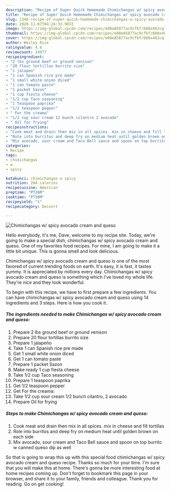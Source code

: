 ```yaml
---
description: "Recipe of Super Quick Homemade Chimichangas w/ spicy avocado cream and queso"
title: "Recipe of Super Quick Homemade Chimichangas w/ spicy avocado cream and queso"
slug: 1348-recipe-of-super-quick-homemade-chimichangas-w-spicy-avocado-cream-and-queso
date: 2020-11-07T04:24:33.907Z
image: https://img-global.cpcdn.com/recipes/e08e85877ac9cfbf/680x482cq70/chimichangas-w-spicy-avocado-cream-and-queso-recipe-main-photo.jpg
thumbnail: https://img-global.cpcdn.com/recipes/e08e85877ac9cfbf/680x482cq70/chimichangas-w-spicy-avocado-cream-and-queso-recipe-main-photo.jpg
cover: https://img-global.cpcdn.com/recipes/e08e85877ac9cfbf/680x482cq70/chimichangas-w-spicy-avocado-cream-and-queso-recipe-main-photo.jpg
author: Wesley Rice
ratingvalue: 4.6
reviewcount: 14977
recipeingredient:
- "2 lbs ground beef or ground venison"
- "20 flour tortillas burrito size"
- "1 jalapeo"
- "1 can Spanish rice pre made"
- "1 small white onion diced"
- "1 can tomato paste"
- "1 packet Sazon"
- "1 cup fiesta cheese"
- "1/2 cup Taco seasoning"
- "1 teaspoon paprika"
- "1/2 teaspoon pepper"
- " For the creama"
- "1/2 cup sour cream 12 bunch cilantro 2 avocado"
- " Oil for frying"
recipeinstructions:
- "Cook meat and drain then mix in all spices. mix in cheese and fill tortillas"
- "Role into burritos and deep fry on medium heat until golden brown on each side"
- "Mix avocado, sour cream and Taco Bell sauce and spoon on top burrito w canned queso dip as well"
categories:
- Recipe
tags:
- chimichangas
- w
- spicy

katakunci: chimichangas w spicy 
nutrition: 204 calories
recipecuisine: American
preptime: "PT26M"
cooktime: "PT38M"
recipeyield: "1"
recipecategory: Dessert

---
```



![Chimichangas w/ spicy avocado cream and queso](https://img-global.cpcdn.com/recipes/e08e85877ac9cfbf/680x482cq70/chimichangas-w-spicy-avocado-cream-and-queso-recipe-main-photo.jpg)

Hello everybody, it's me, Dave, welcome to my recipe site. Today, we're going to make a special dish, chimichangas w/ spicy avocado cream and queso. One of my favorites food recipes. For mine, I am going to make it a little bit unique. This is gonna smell and look delicious.



Chimichangas w/ spicy avocado cream and queso is one of the most favored of current trending foods on earth. It's easy, it is fast, it tastes yummy. It is appreciated by millions every day. Chimichangas w/ spicy avocado cream and queso is something which I've loved my whole life. They're nice and they look wonderful.


To begin with this recipe, we have to first prepare a few ingredients. You can have chimichangas w/ spicy avocado cream and queso using 14 ingredients and 3 steps. Here is how you cook it.

<!--inarticleads1-->

##### The ingredients needed to make Chimichangas w/ spicy avocado cream and queso:

1. Prepare 2 lbs ground beef or ground venison
1. Prepare 20 flour tortillas burrito size
1. Prepare 1 jalapeño
1. Take 1 can Spanish rice pre made
1. Get 1 small white onion diced
1. Get 1 can tomato paste
1. Prepare 1 packet Sazon
1. Make ready 1 cup fiesta cheese
1. Take 1/2 cup Taco seasoning
1. Prepare 1 teaspoon paprika
1. Get 1/2 teaspoon pepper
1. Get  For the creama:
1. Take 1/2 cup sour cream 1/2 bunch cilantro, 2 avocado
1. Prepare  Oil for frying




<!--inarticleads2-->

##### Steps to make Chimichangas w/ spicy avocado cream and queso:

1. Cook meat and drain then mix in all spices. mix in cheese and fill tortillas
1. Role into burritos and deep fry on medium heat until golden brown on each side
1. Mix avocado, sour cream and Taco Bell sauce and spoon on top burrito w canned queso dip as well




So that is going to wrap this up with this special food chimichangas w/ spicy avocado cream and queso recipe. Thanks so much for your time. I'm sure that you will make this at home. There's gonna be more interesting food at home recipes coming up. Don't forget to bookmark this page in your browser, and share it to your family, friends and colleague. Thank you for reading. Go on get cooking!
